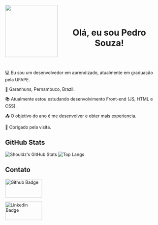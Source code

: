 <div>
    <img align="left" width="170" height="170" src="https://i.imgur.com/Sl1cFqA.png">
</div>

<h1 align='center'><br>Olá, eu sou Pedro Souza!  </h1>

<br><br><br>
:computer: Eu sou um desenvolvedor em aprendizado, atualmente em graduação pela UFAPE.

:house_with_garden: Garanhuns, Pernambuco, Brazil.

:books: Atualmente estou estudando desenvolvimento Front-end (JS, HTML e CSS).

:outbox_tray: O objetivo do ano é me desenvolver e obter mais experiencia.

🚀 Obrigado pela visita.
## GitHub Stats

![Shouldz's GitHub Stats](https://github-readme-stats.vercel.app/api?username=iShouldz&border_radius=20&theme=transparent&locale=pt-br&show_icons=true)
![Top Langs](https://github-readme-stats.vercel.app/api/top-langs/?username=iShouldz&layout=compact&border_radius=20&theme=transparent&locale=pt-br)
## Contato

[<img alt="Github Badge" height="60" src="https://img.shields.io/badge/-Github-000?style=flat-square&amp;amp;amp;amp;amp;amp;amp;logo=Github&amp;amp;amp;amp;amp;amp;amp;logoColor=white&amp;amp;amp;amp;amp;amp;amp;link=https://github.com/iShouldz/" width="120"/>](https://github.com/iShouldz/)

[<img alt="Linkedin Badge" height="60" src="https://img.shields.io/badge/-LinkedIn-blue?style=flat-square&amp;logo=Linkedin&amp;logoColor=white&amp;link=https://www.linkedin.com/in/pedro-souza-385794241/" width="120"/>](https://www.linkedin.com/in/pedro-souza-385794241/)
